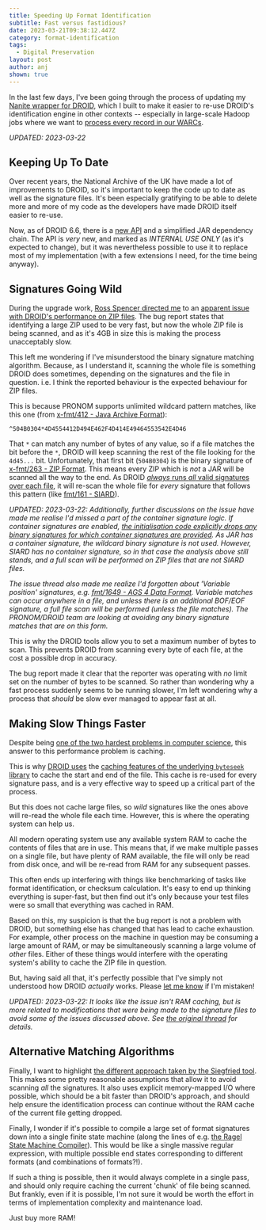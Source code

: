 ```yaml
---
title: Speeding Up Format Identification
subtitle: Fast versus fastidious?
date: 2023-03-21T09:38:12.447Z
category: format-identification
tags:
  - Digital Preservation
layout: post
author: anj
shown: true
---
```

In the last few days, I've been going through the process of updating my [Nanite wrapper for DROID](https://github.com/openpreserve/nanite#readme), which I built to make it easier to re-use DROID's identification engine in other contexts -- especially in large-scale Hadoop jobs where we want to [process every record in our WARCs](https://github.com/ukwa/webarchive-discovery).

_UPDATED: 2023-03-22_

<!--break-->

## Keeping Up To Date

Over recent years, the National Archive of the UK have made a lot of improvements to DROID, so it's important to keep the code up to date as well as the signature files.  It's been especially gratifying to be able to delete more and more of my code as the developers have made DROID itself easier to re-use.

Now, as of DROID 6.6, there is a [new API](https://github.com/digital-preservation/droid/wiki/How-to-use-DROID-internal-API) and a simplified JAR dependency chain.  The API is _very_ new, and marked as _INTERNAL USE ONLY_ (as it's expected to change), but it was nevertheless possible to use it to replace most of my implementation (with a few extensions I need, for the time being anyway).

## Signatures Going Wild

During the upgrade work, [Ross Spencer directed me](https://digipres.club/@beet_keeper/110055352061211512) to an [apparent issue with DROID's performance on ZIP files](https://github.com/digital-preservation/droid/issues/906). The bug report states that identifying a large ZIP used to be very fast, but now the whole ZIP file is being scanned, and as it's 4GB in size this is making the process unacceptably slow.

This left me wondering if I've misunderstood the binary signature matching algorithm. Because, as I understand it, scanning the whole file is something DROID does sometimes, depending on the signatures and the file in question. i.e. I think the reported behaviour is the expected behaviour for ZIP files.

This is because PRONOM supports unlimited wildcard pattern matches, like this one (from [x-fmt/412 - Java Archive Format](https://www.nationalarchives.gov.uk/PRONOM/x-fmt/412)):

```
^504B0304*4D4554412D494E462F4D414E49464553542E4D46
```

That `*` can match any number of bytes of any value, so if a file matches the bit before the `*`, DROID will keep scanning the rest of the file looking for the `4d45...` bit.  Unfortunately, that first bit (`504B0304`) is the binary signature of [x-fmt/263 - ZIP Format](https://www.nationalarchives.gov.uk/PRONOM/x-fmt/263). This means every ZIP which is _not_ a JAR will be scanned all the way to the end. As DROID [_always_ runs _all_ valid signatures over each file](https://github.com/digital-preservation/droid/blob/6.6.1/droid-core/src/main/java/uk/gov/nationalarchives/droid/core/signature/droid6/InternalSignatureCollection.java#L87-L108), it will re-scan the whole file for _every_ signature that follows this pattern (like [fmt/161 - SIARD](https://www.nationalarchives.gov.uk/PRONOM/fmt/161)).

_UPDATED: 2023-03-22: Additionally, further discussions on the issue have made me realise I'd missed a part of the container signature logic.  If container signatures are enabled, [the initialisation code explicitly drops any binary signatures for which container signatures are provided](https://github.com/digital-preservation/droid/blob/a977e74b3ad791af2cefce43ea797aafd81c490f/droid-container/src/main/java/uk/gov/nationalarchives/droid/container/ContainerIdentifierInit.java#L79). As JAR has a container signature, the wildcard binary signature is not used. However, SIARD has no container signature, so in that case the analysis above still stands, and a full scan will be performed on ZIP files that are not SIARD files._

_The issue thread also made me realize I'd forgotten about 'Variable position' signatures, e.g. [fmt/1649 - AGS 4 Data Format](https://www.nationalarchives.gov.uk/PRONOM/fmt/1649). Variable matches can occur anywhere in a file, and unless there is an additional BOF/EOF signature, a full file scan will be performed (unless the file matches). The PRONOM/DROID team are looking at avoiding any binary signature matches that are on this form._

This is why the DROID tools allow you to set a maximum number of bytes to scan. This prevents DROID from scanning every byte of each file, at the cost a possible drop in accuracy.

The bug report made it clear that the reporter was operating with _no_ limit set on the number of bytes to be scanned. So rather than wondering why a fast process suddenly seems to be running slower, I'm left wondering why a process that *should* be slow ever managed to appear fast at all.


## Making Slow Things Faster

Despite being [one of the two hardest problems in computer science](https://martinfowler.com/bliki/TwoHardThings.html), this answer to this performance problem is caching.

This is why [DROID uses](https://github.com/digital-preservation/droid/blob/a977e74b3ad791af2cefce43ea797aafd81c490f/droid-core-interfaces/src/main/java/uk/gov/nationalarchives/droid/core/interfaces/resource/FileSystemIdentificationRequest.java#L80-L88) the [caching features of the underlying `byteseek` library](https://github.com/nishihatapalmer/byteseek#io) to cache the start and end of the file. This cache is re-used for every signature pass, and is a very effective way to speed up a critical part of the process. 

But this does not cache large files, so _wild_ signatures like the ones above will re-read the whole file each time. However, this is where the operating system can help us.

All modern operating system use any available system RAM to cache the contents of files that are in use. This means that, if we make multiple passes on a single file, but have plenty of RAM available, the file will only be read from disk once, and will be re-read from RAM for any subsequent passes.

This often ends up interfering with things like benchmarking of tasks like format identification, or checksum calculation.  It's easy to end up thinking everything is super-fast, but then find out it's only because your test files were so small that everything was cached in RAM. 

Based on this, my suspicion is that the bug report is not a problem with DROID, but something else has changed that has lead to cache exhaustion. For example, other process on the machine in question may be consuming a large amount of RAM, or may be simultaneously scanning a large volume of _other_ files. Either of these things would interfere with the operating system's ability to cache the ZIP file in question.

But, having said all that, it's perfectly possible that I've simply not understood how DROID _actually_ works. Please [let me know](https://digipres.club/@anj) if I'm mistaken!

_UPDATED: 2023-03-22: It looks like the issue isn't RAM caching, but is more related to modifications that were being made to the signature files to avoid some of the issues discussed above. See [the original thread](https://github.com/digital-preservation/droid/issues/906) for details._

## Alternative Matching Algorithms

Finally, I want to highlight [the different approach taken by the Siegfried tool](https://www.itforarchivists.com/#changes-to-the-matching-algorithm). This makes some pretty reasonable assumptions that allow it to avoid scanning _all_ the signatures. It also uses explicit memory-mapped I/O where possible, which should be a bit faster than DROID's approach, and should help ensure the identification process can continue without the RAM cache of the current file getting dropped.

Finally, I wonder if it's possible to compile a large set of format signatures down into a single finite state machine (along the lines of e.g. [the Ragel State Machine Compiler](http://www.colm.net/open-source/ragel/)). This would be like a single massive regular expression, with multiple possible end states corresponding to different formats (and combinations of formats?!).

If such a thing is possible, then it would always complete in a single pass, and should only require caching the current 'chunk' of file being scanned. But frankly, even if it is possible, I'm not sure it would be worth the effort in terms of implementation complexity and maintenance load.

Just buy more RAM!